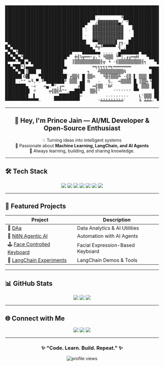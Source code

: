 <!-- ============================== -->
<!--   ⚡ PRINCE JAIN - README ⚡    -->
<!-- ============================== -->

<pre align="center">
████████████████████████████████████████████████████████████  ██╗  ██╗███████╗██╗     ██╗      ██████╗
████████████████████████████████████████████████████████████  ██║  ██║██╔════╝██║     ██║     ██╔═══██╗
███████████████████████████████████`.        ╙██████████████  ███████║█████╗  ██║     ██║     ██║   ██║
████████████████████████████████▀  ¿▓▓▓▓▓▓▓▓▄/ "████████████  ██╔══██║██╔══╝  ██║     ██║     ██║   ██║
██████████████████████████████▀.  ▓▓▓▓▓▓▓▓▓▓▓▓   ▐██████████  ██║  ██║███████╗███████╗███████╗╚██████╔╝▄█╗
██████████████████████████████ `  ▓▓▓▓▓▓▓▓▓▓▓▓  ` ██████████  ╚═╝  ╚═╝╚══════╝╚══════╝╚══════╝ ╚═════╝ ╚═╝
██████████████████████████████ `  ▓▓▓▓▓▓▓▓▓▓▓▓   ▄██████████
▀██████████████████████████████▌  ▀▀▓▓▓▓▓▓▓▌╓╖. ████████████  ███╗   ██╗██╗ ██████╗███████╗  ████████╗ ██████╗
█▄▀██████████████████████████████▄ ╩╦╙▀▀▀▀▀ ╣`,█████████████  ████╗  ██║██║██╔════╝██╔════╝  ╚══██╔══╝██╔═══██╗
▄▀█▄╙█████████████████████▀▀▀▀█████▄▄ .... ,▄███████▀███████  ██╔██╗ ██║██║██║     █████╗       ██║   ██║   ██║
██▄▀█▄╙█████████████████▀  ╪╢%╦══~╓,└ ╚▒▒▒ ╙▀|,╓╓═╤H   ▀████  ██║╚██╗██║██║██║     ██╔══╝       ██║   ██║   ██║
█▀▀▀-▀█▌▄▀█████████████   ║▒▒▒▒▒▒▒▒▒▒╢╦ ╘ -╣▒▒▒▒▒▒▒▒▒╢╕   ▀█  ██║ ╚████║██║╚██████╗███████╗     ██║   ╚██████╔╝
██▄▀██└║▄▄▄████████████▄          ═╕╕╕╕╕═╕═══════       ▄▄▄▄  ╚═╝  ╚═══╝╚═╝ ╚═════╝╚══════╝     ╚═╝    ╚═════╝
████▄▀█▌║███  ████████▌         ╕   ╩▒▒▒▒▒▒▒▒▒Ñ          ███
██████▌Ö▓▌   ▀██████████`╔▒▒╣ █ ▒▒m   ╚▒╢▒▒▒╩ -╣▒ ▌ ▒▒▒ ████  ███╗   ███╗███████╗███████╗████████╗  ██╗   ██╗ ██████╗ ██╗   ██╗
████ -"" ∞╙,▀.╙▀███████╜ ▒▒▒ ▄█ Ñ   -   S.  ═▒▒▒▒ █ ║▒▒╕└███  ████╗ ████║██╔════╝██╔════╝╚══██╔══╝  ╚██╗ ██╔╝██╔═══██╗██║   ██║
████████▄ -«   ∞▄.▀",╓═     ╒██   ═╣▒▒ `Ñ╛        █▌ ▒▒▒ ███  ██╔████╔██║█████╗  █████╗     ██║      ╚████╔╝ ██║   ██║██║   ██║
█████████▌ º     ╤╣▒╣╩^",▄▄███▀  ▒▒╣"     ''''''' ▀▀     `██  ██║╚██╔╝██║██╔══╝  ██╔══╝     ██║       ╚██╔╝  ██║   ██║██║   ██║
█████████  ▌       ▄▄████████─         ---------    L'▒▒▒ ██  ██║ ╚═╝ ██║███████╗███████╗   ██║        ██║   ╚██████╔╝╚██████╔╝
▀▀▀▀▀▀▀▀▀▀▀▀▀-     ▀▀▀▀▀▀▀▀▀▀       '╧╧╧╧╧╧╧╧╧`     ╚ ╧╧╧- ▀  ╚═╝     ╚═╝╚══════╝╚══════╝   ╚═╝        ╚═╝    ╚═════╝  ╚═════╝
</pre>

---

<h2 align="center">👋 Hey, I'm <strong>Prince Jain</strong> — AI/ML Developer & Open-Source Enthusiast</h2>

<p align="center">
  💡 Turning ideas into intelligent systems <br>
  🚀 Passionate about <b>Machine Learning, LangChain, and AI Agents</b> <br>
  🧠 Always learning, building, and sharing knowledge.
</p>

---

## 🛠️ Tech Stack

<p align="center">
  <img src="https://img.shields.io/badge/Python-3670A0?logo=python&logoColor=ffdd54" />
  <img src="https://img.shields.io/badge/LangChain-%2300C7B7.svg?logo=chainlink&logoColor=white" />
  <img src="https://img.shields.io/badge/TensorFlow-%23FF6F00.svg?logo=TensorFlow&logoColor=white" />
  <img src="https://img.shields.io/badge/PyTorch-%23EE4C2C.svg?logo=PyTorch&logoColor=white" />
  <img src="https://img.shields.io/badge/FastAPI-005571?logo=fastapi" />
  <img src="https://img.shields.io/badge/Docker-2496ED?logo=docker&logoColor=white" />
  <img src="https://img.shields.io/badge/Git-F05032?logo=git&logoColor=white" />
</p>

---

## 📂 Featured Projects

| Project | Description |
|----------|--------------|
| 🧠 [DAa](https://github.com/PrinceJain2006/DAa) | Data Analytics & AI Utilities |
| 🤖 [N8N Agentic AI](https://github.com/PrinceJain2006/N8N-AGENTIC-AI-build-ai-agent) | Automation with AI Agents |
| 🕹️ [Face Controlled Keyboard](https://github.com/PrinceJain2006/Face-Controlled-Virtual-Keyboard-) | Facial Expression-Based Keyboard |
| 🔗 [LangChain Experiments](https://github.com/PrinceJain2006/Langchain) | LangChain Demos & Tools |

---

## 📊 GitHub Stats

<p align="center">
  <img src="https://github-readme-stats.vercel.app/api?username=PrinceJain2006&show_icons=true&theme=radical" />
  <img src="https://streak-stats.demolab.com?user=PrinceJain2006&theme=radical&border_radius=10" />
  <img src="https://github-readme-stats.vercel.app/api/top-langs/?username=PrinceJain2006&layout=compact&theme=radical" />
</p>

---

## 🌐 Connect with Me

<p align="center">
  <a href="mailto:princejjain566@gmail.com"><img src="https://img.shields.io/badge/Gmail-D14836?logo=gmail&logoColor=white" /></a>
  <a href="https://www.linkedin.com/in/prince-jain-753579328"><img src="https://img.shields.io/badge/LinkedIn-0077B5?logo=linkedin&logoColor=white" /></a>
  <a href="https://github.com/PrinceJain2006"><img src="https://img.shields.io/badge/GitHub-100000?logo=github&logoColor=white" /></a>
</p>

---

<h3 align="center">✨ "Code. Learn. Build. Repeat." ✨</h3>

<p align="center">
  <img src="https://komarev.com/ghpvc/?username=PrinceJain2006&color=blueviolet&style=for-the-badge" alt="profile views" />
</p>

